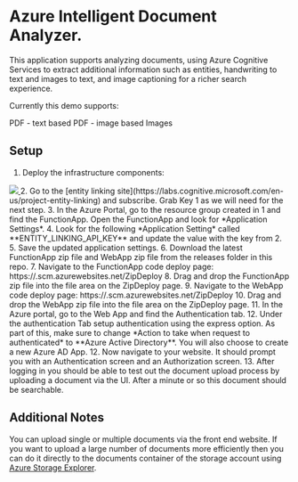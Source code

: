 # Azure Intelligent Document Analyzer.

This application supports analyzing documents, using Azure Cognitive Services to extract additional information such as entities, handwriting to text and images to text, and image captioning for a richer search experience.

Currently this demo supports:

PDF - text based
PDF - image based
Images

## Setup

1. Deploy the infrastructure components:
<a href="https://azuredeploy.net/?repository=https://github.com/johndehavilland/documentanalyzer" target="_blank">
    <img src="http://azuredeploy.net/deploybutton.png"/>
</a>
2. Go to the [entity linking site](https://labs.cognitive.microsoft.com/en-us/project-entity-linking) and subscribe. Grab Key 1 as we will need for the next step.
3. In the Azure Portal, go to the resource group created in 1 and find the FunctionApp. Open the FunctionApp and look for *Application Settings*.
4. Look for the following *Application Setting* called **ENTITY_LINKING_API_KEY** and update the value with the key from 2.
5. Save the updated application settings.
6. Download the latest FunctionApp zip file and WebApp zip file from the releases folder in this repo.
7. Navigate to the FunctionApp code deploy page: https://<funtion_name>.scm.azurewebsites.net/ZipDeploy
8. Drag and drop the FunctionApp zip file into the file area on the ZipDeploy page.
9. Navigate to the WebApp code deploy page: https://<webapp_name>.scm.azurewebsites.net/ZipDeploy
10. Drag and drop the WebApp zip file into the file area on the ZipDeploy page.
11. In the Azure portal, go to the Web App and find the Authentication tab.
12. Under the authentication Tab setup authentication using the express option. As part of this, make sure to change *Action to take when request to authenticated* to **Azure Active Directory**. You will also choose to create a new Azure AD App.
12. Now navigate to your website. It should prompt you with an Authentication screen and an Authorization screen.
13. After logging in you should be able to test out the document upload process by uploading a document via the UI. After a minute or so this document should be searchable.

## Additional Notes
You can upload single or multiple documents via the front end website. If you want to upload a large number of documents more efficiently then you can do it directly to the documents container of the storage account using [Azure Storage Explorer](https://azure.microsoft.com/en-us/features/storage-explorer/).

